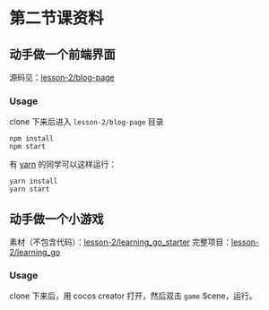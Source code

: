 # 第二节课资料

## 动手做一个前端界面

源码见：[lesson-2/blog-page](/lesson-2/blog-page)

### Usage

clone 下来后进入 `lesson-2/blog-page` 目录

```shell
npm install
npm start
```

有 [yarn](https://yarnpkg.com/zh-Hant/) 的同学可以这样运行：

```shell
yarn install
yarn start
```

## 动手做一个小游戏

素材（不包含代码）：[lesson-2/learning_go_starter](/lesson-2/learning_go_starter)
完整项目：[lesson-2/learning_go](/lesson-2/learning_go)

### Usage

clone 下来后，用 cocos creator 打开，然后双击 `game` Scene，运行。
